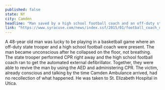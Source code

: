 ```yaml
---
published: false
state: NY
city: Camden
headline: "Man saved by a high school football coach and an off-duty state trooper during basketball game"
link: "https://www.syracuse.com/news/index.ssf/2015/01/football_coach_off-duty_trooper_save_man_who_collapsed_during_camden_basketball.html"
---
```


A 48-year old man was lucky to be playing in a basketball game where an off-duty state trooper and a high school football coach were present. The man became unconscious after he collapsed on the floor, not breathing. The state trooper performed CPR right away and the high school football coach ran to get the automated external defibrillator. Together, they were able to revive the man by using the AED and administering CPR. The victim, already conscious and talking by the time Camden Ambulance arrived, had no recollection of what happened. He was taken to St. Elizabeth Hospital in Utica.